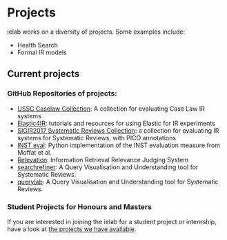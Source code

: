 # Projects

ielab works on a diversity of projects. Some examples include:

* Health Search
* Formal IR models

## Current projects

### GitHub Repositories of projects:

* [USSC Caselaw Collection](https://github.com/ielab/ussc-caselaw-collection): A collection for evaluating Case Law IR systems
* [Elastic4IR](https://github.com/ielab/elastic4IR): tutorials and resources for using Elastic for IR experiments
* [SIGIR2017 Systematic Reviews Collection](https://github.com/ielab/SIGIR2017-PICO-Collection): a collection for evaluating IR systems for Systematic Reviews, with PICO annotations
* [INST eval](https://github.com/ielab/inst_eval): Python implementation of the INST evaluation measure from Moffat et al.
* [Relevation](https://github.com/ielab/relevation): Information Retrieval Relevance Judging System
* [searchrefiner](https://ielab.io/searchrefiner): A Query Visualisation and Understanding tool for Systematic Reviews.
* [querylab](https://ielab.io/querylab): A Query Visualisation and Understanding tool for Systematic Reviews.


### Student Projects for Honours and Masters
If you are interested in joining the ielab for a student project or internship, have a look at [the projects we have available](./student-projects).


